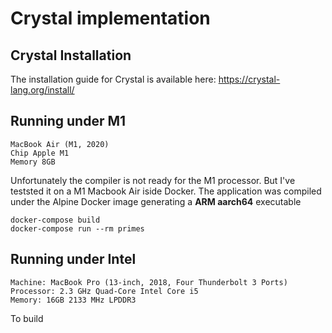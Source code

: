 # Crystal implementation

## Crystal Installation

The installation guide for Crystal is available here: https://crystal-lang.org/install/

## Running under M1

```
MacBook Air (M1, 2020)
Chip Apple M1
Memory 8GB
```

Unfortunately the compiler is not ready for the M1 processor. But I've teststed it on a M1 Macbook Air iside Docker. The application was compiled under the Alpine Docker image generating a **ARM aarch64** executable

```
docker-compose build
docker-compose run --rm primes
```

## Running under Intel

```
Machine: MacBook Pro (13-inch, 2018, Four Thunderbolt 3 Ports)
Processor: 2.3 GHz Quad-Core Intel Core i5
Memory: 16GB 2133 MHz LPDDR3
```

To build 
